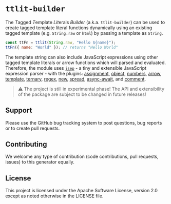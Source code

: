 # `ttlit-builder`

The *T*agged *T*emplate *Lit*erals _Builder_ (a.k.a. `ttlit-builder`) can be used to create tagged template literal functions dynamically using an existing tagged template (e.g. `String.raw` or `html`) by passing a template as `String`.

```js
const ttFn = ttlit(String.raw, "Hello ${name}");
ttFn({ name: "World" }); // returns "Hello World"
```

The template string can also include JavaScript expressions using other tagged template literals or arrow functions which will parsed and evaluated. Therefore, the module uses [`jsep`](https://ericsmekens.github.io/jsep/) - a tiny and extensible JavaScript expression parser - with the plugins: [assignment](https://www.npmjs.com/package/@jsep-plugin/), [object](https://www.npmjs.com/package/@jsep-plugin/object), [numbers](https://www.npmjs.com/package/@jsep-plugin/numbers), [arrow](https://www.npmjs.com/package/@jsep-plugin/arrow), [template](https://www.npmjs.com/package/@jsep-plugin/template), [ternary](https://www.npmjs.com/package/@jsep-plugin/ternary), [regex](https://www.npmjs.com/package/@jsep-plugin/regex), [new](https://www.npmjs.com/package/@jsep-plugin/new), [spread](https://www.npmjs.com/package/@jsep-plugin/spread), [async-await](https://www.npmjs.com/package/@jsep-plugin/async-await), and [comment](https://www.npmjs.com/package/@jsep-plugin/comment).

> :warning: The project is still in experimental phase! The API and extensibility of the package are subject to be changed in future releases!

## Support

Please use the GitHub bug tracking system to post questions, bug reports or to create pull requests.

## Contributing

We welcome any type of contribution (code contributions, pull requests, issues) to this generator equally.

## License

This project is licensed under the Apache Software License, version 2.0 except as noted otherwise in the LICENSE file.
